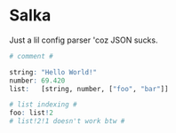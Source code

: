 # Salka

Just a lil config parser 'coz JSON sucks.

```r
# comment #

string: "Hello World!"
number: 69.420
list:   [string, number, ["foo", "bar"]]

# list indexing #
foo: list!2
# list!2!1 doesn't work btw #
```